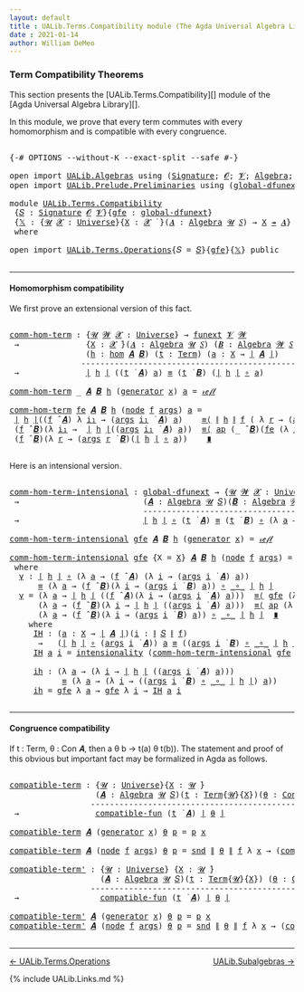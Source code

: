 ```yaml
---
layout: default
title : UALib.Terms.Compatibility module (The Agda Universal Algebra Library)
date : 2021-01-14
author: William DeMeo
---
```


### <a id="term-compatibility-theorems">Term Compatibility Theorems</a>

This section presents the [UALib.Terms.Compatibility][] module of the [Agda Universal Algebra Library][].

In this module, we prove that every term commutes with every homomorphism and is compatible with every congruence.

<pre class="Agda">

<a id="454" class="Symbol">{-#</a> <a id="458" class="Keyword">OPTIONS</a> <a id="466" class="Pragma">--without-K</a> <a id="478" class="Pragma">--exact-split</a> <a id="492" class="Pragma">--safe</a> <a id="499" class="Symbol">#-}</a>

<a id="504" class="Keyword">open</a> <a id="509" class="Keyword">import</a> <a id="516" href="UALib.Algebras.html" class="Module">UALib.Algebras</a> <a id="531" class="Keyword">using</a> <a id="537" class="Symbol">(</a><a id="538" href="UALib.Algebras.Signatures.html#1457" class="Function">Signature</a><a id="547" class="Symbol">;</a> <a id="549" href="universes.html#613" class="Generalizable">𝓞</a><a id="550" class="Symbol">;</a> <a id="552" href="universes.html#617" class="Generalizable">𝓥</a><a id="553" class="Symbol">;</a> <a id="555" href="UALib.Algebras.Algebras.html#813" class="Function">Algebra</a><a id="562" class="Symbol">;</a> <a id="564" href="UALib.Algebras.Algebras.html#3579" class="Function Operator">_↠_</a><a id="567" class="Symbol">)</a>
<a id="569" class="Keyword">open</a> <a id="574" class="Keyword">import</a> <a id="581" href="UALib.Prelude.Preliminaries.html" class="Module">UALib.Prelude.Preliminaries</a> <a id="609" class="Keyword">using</a> <a id="615" class="Symbol">(</a><a id="616" href="MGS-Subsingleton-Theorems.html#3468" class="Function">global-dfunext</a><a id="630" class="Symbol">;</a> <a id="632" href="universes.html#551" class="Postulate">Universe</a><a id="640" class="Symbol">;</a> <a id="642" href="universes.html#758" class="Function Operator">_̇</a><a id="644" class="Symbol">)</a>

<a id="647" class="Keyword">module</a> <a id="654" href="UALib.Terms.Compatibility.html" class="Module">UALib.Terms.Compatibility</a>
 <a id="681" class="Symbol">{</a><a id="682" href="UALib.Terms.Compatibility.html#682" class="Bound">𝑆</a> <a id="684" class="Symbol">:</a> <a id="686" href="UALib.Algebras.Signatures.html#1457" class="Function">Signature</a> <a id="696" href="universes.html#613" class="Generalizable">𝓞</a> <a id="698" href="universes.html#617" class="Generalizable">𝓥</a><a id="699" class="Symbol">}{</a><a id="701" href="UALib.Terms.Compatibility.html#701" class="Bound">gfe</a> <a id="705" class="Symbol">:</a> <a id="707" href="MGS-Subsingleton-Theorems.html#3468" class="Function">global-dfunext</a><a id="721" class="Symbol">}</a>
 <a id="724" class="Symbol">{</a><a id="725" href="UALib.Terms.Compatibility.html#725" class="Bound">𝕏</a> <a id="727" class="Symbol">:</a> <a id="729" class="Symbol">{</a><a id="730" href="UALib.Terms.Compatibility.html#730" class="Bound">𝓤</a> <a id="732" href="UALib.Terms.Compatibility.html#732" class="Bound">𝓧</a> <a id="734" class="Symbol">:</a> <a id="736" href="universes.html#551" class="Postulate">Universe</a><a id="744" class="Symbol">}{</a><a id="746" href="UALib.Terms.Compatibility.html#746" class="Bound">X</a> <a id="748" class="Symbol">:</a> <a id="750" href="UALib.Terms.Compatibility.html#732" class="Bound">𝓧</a> <a id="752" href="universes.html#758" class="Function Operator">̇</a> <a id="754" class="Symbol">}(</a><a id="756" href="UALib.Terms.Compatibility.html#756" class="Bound">𝑨</a> <a id="758" class="Symbol">:</a> <a id="760" href="UALib.Algebras.Algebras.html#813" class="Function">Algebra</a> <a id="768" href="UALib.Terms.Compatibility.html#730" class="Bound">𝓤</a> <a id="770" href="UALib.Terms.Compatibility.html#682" class="Bound">𝑆</a><a id="771" class="Symbol">)</a> <a id="773" class="Symbol">→</a> <a id="775" href="UALib.Terms.Compatibility.html#746" class="Bound">X</a> <a id="777" href="UALib.Algebras.Algebras.html#3579" class="Function Operator">↠</a> <a id="779" href="UALib.Terms.Compatibility.html#756" class="Bound">𝑨</a><a id="780" class="Symbol">}</a>
 <a id="783" class="Keyword">where</a>

<a id="790" class="Keyword">open</a> <a id="795" class="Keyword">import</a> <a id="802" href="UALib.Terms.Operations.html" class="Module">UALib.Terms.Operations</a><a id="824" class="Symbol">{</a><a id="825" class="Argument">𝑆</a> <a id="827" class="Symbol">=</a> <a id="829" href="UALib.Terms.Compatibility.html#682" class="Bound">𝑆</a><a id="830" class="Symbol">}{</a><a id="832" href="UALib.Terms.Compatibility.html#701" class="Bound">gfe</a><a id="835" class="Symbol">}{</a><a id="837" href="UALib.Terms.Compatibility.html#725" class="Bound">𝕏</a><a id="838" class="Symbol">}</a> <a id="840" class="Keyword">public</a>

</pre>

----------------------------------------------------------

#### <a id="homomorphism compatibility">Homomorphism compatibility</a>

We first prove an extensional version of this fact.

<pre class="Agda">

<a id="comm-hom-term"></a><a id="1059" href="UALib.Terms.Compatibility.html#1059" class="Function">comm-hom-term</a> <a id="1073" class="Symbol">:</a> <a id="1075" class="Symbol">{</a><a id="1076" href="UALib.Terms.Compatibility.html#1076" class="Bound">𝓤</a> <a id="1078" href="UALib.Terms.Compatibility.html#1078" class="Bound">𝓦</a> <a id="1080" href="UALib.Terms.Compatibility.html#1080" class="Bound">𝓧</a> <a id="1082" class="Symbol">:</a> <a id="1084" href="universes.html#551" class="Postulate">Universe</a><a id="1092" class="Symbol">}</a> <a id="1094" class="Symbol">→</a> <a id="1096" href="MGS-FunExt-from-Univalence.html#393" class="Function">funext</a> <a id="1103" href="UALib.Terms.Compatibility.html#698" class="Bound">𝓥</a> <a id="1105" href="UALib.Terms.Compatibility.html#1078" class="Bound">𝓦</a>
 <a id="1108" class="Symbol">→</a>              <a id="1123" class="Symbol">{</a><a id="1124" href="UALib.Terms.Compatibility.html#1124" class="Bound">X</a> <a id="1126" class="Symbol">:</a> <a id="1128" href="UALib.Terms.Compatibility.html#1080" class="Bound">𝓧</a> <a id="1130" href="universes.html#758" class="Function Operator">̇</a><a id="1131" class="Symbol">}(</a><a id="1133" href="UALib.Terms.Compatibility.html#1133" class="Bound">𝑨</a> <a id="1135" class="Symbol">:</a> <a id="1137" href="UALib.Algebras.Algebras.html#813" class="Function">Algebra</a> <a id="1145" href="UALib.Terms.Compatibility.html#1076" class="Bound">𝓤</a> <a id="1147" href="UALib.Terms.Compatibility.html#682" class="Bound">𝑆</a><a id="1148" class="Symbol">)</a> <a id="1150" class="Symbol">(</a><a id="1151" href="UALib.Terms.Compatibility.html#1151" class="Bound">𝑩</a> <a id="1153" class="Symbol">:</a> <a id="1155" href="UALib.Algebras.Algebras.html#813" class="Function">Algebra</a> <a id="1163" href="UALib.Terms.Compatibility.html#1078" class="Bound">𝓦</a> <a id="1165" href="UALib.Terms.Compatibility.html#682" class="Bound">𝑆</a><a id="1166" class="Symbol">)</a>
                <a id="1184" class="Symbol">(</a><a id="1185" href="UALib.Terms.Compatibility.html#1185" class="Bound">h</a> <a id="1187" class="Symbol">:</a> <a id="1189" href="UALib.Homomorphisms.Basic.html#2062" class="Function">hom</a> <a id="1193" href="UALib.Terms.Compatibility.html#1133" class="Bound">𝑨</a> <a id="1195" href="UALib.Terms.Compatibility.html#1151" class="Bound">𝑩</a><a id="1196" class="Symbol">)</a> <a id="1198" class="Symbol">(</a><a id="1199" href="UALib.Terms.Compatibility.html#1199" class="Bound">t</a> <a id="1201" class="Symbol">:</a> <a id="1203" href="UALib.Terms.Basic.html#1040" class="Datatype">Term</a><a id="1207" class="Symbol">)</a> <a id="1209" class="Symbol">(</a><a id="1210" href="UALib.Terms.Compatibility.html#1210" class="Bound">a</a> <a id="1212" class="Symbol">:</a> <a id="1214" href="UALib.Terms.Compatibility.html#1124" class="Bound">X</a> <a id="1216" class="Symbol">→</a> <a id="1218" href="UALib.Prelude.Preliminaries.html#10371" class="Function Operator">∣</a> <a id="1220" href="UALib.Terms.Compatibility.html#1133" class="Bound">𝑨</a> <a id="1222" href="UALib.Prelude.Preliminaries.html#10371" class="Function Operator">∣</a><a id="1223" class="Symbol">)</a>
               <a id="1240" class="Comment">------------------------------------------------------</a>
 <a id="1296" class="Symbol">→</a>              <a id="1311" href="UALib.Prelude.Preliminaries.html#10371" class="Function Operator">∣</a> <a id="1313" href="UALib.Terms.Compatibility.html#1185" class="Bound">h</a> <a id="1315" href="UALib.Prelude.Preliminaries.html#10371" class="Function Operator">∣</a> <a id="1317" class="Symbol">((</a><a id="1319" href="UALib.Terms.Compatibility.html#1199" class="Bound">t</a> <a id="1321" href="UALib.Terms.Operations.html#1383" class="Function Operator">̇</a> <a id="1323" href="UALib.Terms.Compatibility.html#1133" class="Bound">𝑨</a><a id="1324" class="Symbol">)</a> <a id="1326" href="UALib.Terms.Compatibility.html#1210" class="Bound">a</a><a id="1327" class="Symbol">)</a> <a id="1329" href="MGS-MLTT.html#4207" class="Datatype Operator">≡</a> <a id="1331" class="Symbol">(</a><a id="1332" href="UALib.Terms.Compatibility.html#1199" class="Bound">t</a> <a id="1334" href="UALib.Terms.Operations.html#1383" class="Function Operator">̇</a> <a id="1336" href="UALib.Terms.Compatibility.html#1151" class="Bound">𝑩</a><a id="1337" class="Symbol">)</a> <a id="1339" class="Symbol">(</a><a id="1340" href="UALib.Prelude.Preliminaries.html#10371" class="Function Operator">∣</a> <a id="1342" href="UALib.Terms.Compatibility.html#1185" class="Bound">h</a> <a id="1344" href="UALib.Prelude.Preliminaries.html#10371" class="Function Operator">∣</a> <a id="1346" href="MGS-MLTT.html#3813" class="Function Operator">∘</a> <a id="1348" href="UALib.Terms.Compatibility.html#1210" class="Bound">a</a><a id="1349" class="Symbol">)</a>

<a id="1352" href="UALib.Terms.Compatibility.html#1059" class="Function">comm-hom-term</a> <a id="1366" class="Symbol">_</a> <a id="1368" href="UALib.Terms.Compatibility.html#1368" class="Bound">𝑨</a> <a id="1370" href="UALib.Terms.Compatibility.html#1370" class="Bound">𝑩</a> <a id="1372" href="UALib.Terms.Compatibility.html#1372" class="Bound">h</a> <a id="1374" class="Symbol">(</a><a id="1375" href="UALib.Terms.Basic.html#1094" class="InductiveConstructor">generator</a> <a id="1385" href="UALib.Terms.Compatibility.html#1385" class="Bound">x</a><a id="1386" class="Symbol">)</a> <a id="1388" href="UALib.Terms.Compatibility.html#1388" class="Bound">a</a> <a id="1390" class="Symbol">=</a> <a id="1392" href="MGS-MLTT.html#4221" class="InductiveConstructor">𝓇ℯ𝒻𝓁</a>

<a id="1398" href="UALib.Terms.Compatibility.html#1059" class="Function">comm-hom-term</a> <a id="1412" href="UALib.Terms.Compatibility.html#1412" class="Bound">fe</a> <a id="1415" href="UALib.Terms.Compatibility.html#1415" class="Bound">𝑨</a> <a id="1417" href="UALib.Terms.Compatibility.html#1417" class="Bound">𝑩</a> <a id="1419" href="UALib.Terms.Compatibility.html#1419" class="Bound">h</a> <a id="1421" class="Symbol">(</a><a id="1422" href="UALib.Terms.Basic.html#1123" class="InductiveConstructor">node</a> <a id="1427" href="UALib.Terms.Compatibility.html#1427" class="Bound">f</a> <a id="1429" href="UALib.Terms.Compatibility.html#1429" class="Bound">args</a><a id="1433" class="Symbol">)</a> <a id="1435" href="UALib.Terms.Compatibility.html#1435" class="Bound">a</a> <a id="1437" class="Symbol">=</a>
 <a id="1440" href="UALib.Prelude.Preliminaries.html#10371" class="Function Operator">∣</a> <a id="1442" href="UALib.Terms.Compatibility.html#1419" class="Bound">h</a> <a id="1444" href="UALib.Prelude.Preliminaries.html#10371" class="Function Operator">∣</a><a id="1445" class="Symbol">((</a><a id="1447" href="UALib.Terms.Compatibility.html#1427" class="Bound">f</a> <a id="1449" href="UALib.Algebras.Algebras.html#3080" class="Function Operator">̂</a> <a id="1451" href="UALib.Terms.Compatibility.html#1415" class="Bound">𝑨</a><a id="1452" class="Symbol">)</a> <a id="1454" class="Symbol">λ</a> <a id="1456" href="UALib.Terms.Compatibility.html#1456" class="Bound">i₁</a> <a id="1459" class="Symbol">→</a> <a id="1461" class="Symbol">(</a><a id="1462" href="UALib.Terms.Compatibility.html#1429" class="Bound">args</a> <a id="1467" href="UALib.Terms.Compatibility.html#1456" class="Bound">i₁</a> <a id="1470" href="UALib.Terms.Operations.html#1383" class="Function Operator">̇</a> <a id="1472" href="UALib.Terms.Compatibility.html#1415" class="Bound">𝑨</a><a id="1473" class="Symbol">)</a> <a id="1475" href="UALib.Terms.Compatibility.html#1435" class="Bound">a</a><a id="1476" class="Symbol">)</a>    <a id="1481" href="MGS-MLTT.html#5997" class="Function Operator">≡⟨</a> <a id="1484" href="UALib.Prelude.Preliminaries.html#10452" class="Function Operator">∥</a> <a id="1486" href="UALib.Terms.Compatibility.html#1419" class="Bound">h</a> <a id="1488" href="UALib.Prelude.Preliminaries.html#10452" class="Function Operator">∥</a> <a id="1490" href="UALib.Terms.Compatibility.html#1427" class="Bound">f</a> <a id="1492" class="Symbol">(</a> <a id="1494" class="Symbol">λ</a> <a id="1496" href="UALib.Terms.Compatibility.html#1496" class="Bound">r</a> <a id="1498" class="Symbol">→</a> <a id="1500" class="Symbol">(</a><a id="1501" href="UALib.Terms.Compatibility.html#1429" class="Bound">args</a> <a id="1506" href="UALib.Terms.Compatibility.html#1496" class="Bound">r</a> <a id="1508" href="UALib.Terms.Operations.html#1383" class="Function Operator">̇</a> <a id="1510" href="UALib.Terms.Compatibility.html#1415" class="Bound">𝑨</a><a id="1511" class="Symbol">)</a> <a id="1513" href="UALib.Terms.Compatibility.html#1435" class="Bound">a</a> <a id="1515" class="Symbol">)</a> <a id="1517" href="MGS-MLTT.html#5997" class="Function Operator">⟩</a>
 <a id="1520" class="Symbol">(</a><a id="1521" href="UALib.Terms.Compatibility.html#1427" class="Bound">f</a> <a id="1523" href="UALib.Algebras.Algebras.html#3080" class="Function Operator">̂</a> <a id="1525" href="UALib.Terms.Compatibility.html#1417" class="Bound">𝑩</a><a id="1526" class="Symbol">)(λ</a> <a id="1530" href="UALib.Terms.Compatibility.html#1530" class="Bound">i₁</a> <a id="1533" class="Symbol">→</a>  <a id="1536" href="UALib.Prelude.Preliminaries.html#10371" class="Function Operator">∣</a> <a id="1538" href="UALib.Terms.Compatibility.html#1419" class="Bound">h</a> <a id="1540" href="UALib.Prelude.Preliminaries.html#10371" class="Function Operator">∣</a><a id="1541" class="Symbol">((</a><a id="1543" href="UALib.Terms.Compatibility.html#1429" class="Bound">args</a> <a id="1548" href="UALib.Terms.Compatibility.html#1530" class="Bound">i₁</a> <a id="1551" href="UALib.Terms.Operations.html#1383" class="Function Operator">̇</a> <a id="1553" href="UALib.Terms.Compatibility.html#1415" class="Bound">𝑨</a><a id="1554" class="Symbol">)</a> <a id="1556" href="UALib.Terms.Compatibility.html#1435" class="Bound">a</a><a id="1557" class="Symbol">))</a>  <a id="1561" href="MGS-MLTT.html#5997" class="Function Operator">≡⟨</a> <a id="1564" href="MGS-MLTT.html#6613" class="Function">ap</a> <a id="1567" class="Symbol">(_</a> <a id="1570" href="UALib.Algebras.Algebras.html#3080" class="Function Operator">̂</a> <a id="1572" href="UALib.Terms.Compatibility.html#1417" class="Bound">𝑩</a><a id="1573" class="Symbol">)(</a><a id="1575" href="UALib.Terms.Compatibility.html#1412" class="Bound">fe</a> <a id="1578" class="Symbol">(λ</a> <a id="1581" href="UALib.Terms.Compatibility.html#1581" class="Bound">i₁</a> <a id="1584" class="Symbol">→</a> <a id="1586" href="UALib.Terms.Compatibility.html#1059" class="Function">comm-hom-term</a> <a id="1600" href="UALib.Terms.Compatibility.html#1412" class="Bound">fe</a> <a id="1603" href="UALib.Terms.Compatibility.html#1415" class="Bound">𝑨</a> <a id="1605" href="UALib.Terms.Compatibility.html#1417" class="Bound">𝑩</a> <a id="1607" href="UALib.Terms.Compatibility.html#1419" class="Bound">h</a> <a id="1609" class="Symbol">(</a><a id="1610" href="UALib.Terms.Compatibility.html#1429" class="Bound">args</a> <a id="1615" href="UALib.Terms.Compatibility.html#1581" class="Bound">i₁</a><a id="1617" class="Symbol">)</a> <a id="1619" href="UALib.Terms.Compatibility.html#1435" class="Bound">a</a><a id="1620" class="Symbol">))</a><a id="1622" href="MGS-MLTT.html#5997" class="Function Operator">⟩</a>
 <a id="1625" class="Symbol">(</a><a id="1626" href="UALib.Terms.Compatibility.html#1427" class="Bound">f</a> <a id="1628" href="UALib.Algebras.Algebras.html#3080" class="Function Operator">̂</a> <a id="1630" href="UALib.Terms.Compatibility.html#1417" class="Bound">𝑩</a><a id="1631" class="Symbol">)(λ</a> <a id="1635" href="UALib.Terms.Compatibility.html#1635" class="Bound">r</a> <a id="1637" class="Symbol">→</a> <a id="1639" class="Symbol">(</a><a id="1640" href="UALib.Terms.Compatibility.html#1429" class="Bound">args</a> <a id="1645" href="UALib.Terms.Compatibility.html#1635" class="Bound">r</a> <a id="1647" href="UALib.Terms.Operations.html#1383" class="Function Operator">̇</a> <a id="1649" href="UALib.Terms.Compatibility.html#1417" class="Bound">𝑩</a><a id="1650" class="Symbol">)(</a><a id="1652" href="UALib.Prelude.Preliminaries.html#10371" class="Function Operator">∣</a> <a id="1654" href="UALib.Terms.Compatibility.html#1419" class="Bound">h</a> <a id="1656" href="UALib.Prelude.Preliminaries.html#10371" class="Function Operator">∣</a> <a id="1658" href="MGS-MLTT.html#3813" class="Function Operator">∘</a> <a id="1660" href="UALib.Terms.Compatibility.html#1435" class="Bound">a</a><a id="1661" class="Symbol">))</a>    <a id="1667" href="MGS-MLTT.html#6079" class="Function Operator">∎</a>

</pre>

Here is an intensional version.

<pre class="Agda">

<a id="comm-hom-term-intensional"></a><a id="1729" href="UALib.Terms.Compatibility.html#1729" class="Function">comm-hom-term-intensional</a> <a id="1755" class="Symbol">:</a> <a id="1757" href="MGS-Subsingleton-Theorems.html#3468" class="Function">global-dfunext</a> <a id="1772" class="Symbol">→</a> <a id="1774" class="Symbol">{</a><a id="1775" href="UALib.Terms.Compatibility.html#1775" class="Bound">𝓤</a> <a id="1777" href="UALib.Terms.Compatibility.html#1777" class="Bound">𝓦</a> <a id="1779" href="UALib.Terms.Compatibility.html#1779" class="Bound">𝓧</a> <a id="1781" class="Symbol">:</a> <a id="1783" href="universes.html#551" class="Postulate">Universe</a><a id="1791" class="Symbol">}{</a><a id="1793" href="UALib.Terms.Compatibility.html#1793" class="Bound">X</a> <a id="1795" class="Symbol">:</a> <a id="1797" href="UALib.Terms.Compatibility.html#1779" class="Bound">𝓧</a> <a id="1799" href="universes.html#758" class="Function Operator">̇</a><a id="1800" class="Symbol">}</a>
 <a id="1803" class="Symbol">→</a>                          <a id="1830" class="Symbol">(</a><a id="1831" href="UALib.Terms.Compatibility.html#1831" class="Bound">𝑨</a> <a id="1833" class="Symbol">:</a> <a id="1835" href="UALib.Algebras.Algebras.html#813" class="Function">Algebra</a> <a id="1843" href="UALib.Terms.Compatibility.html#1775" class="Bound">𝓤</a> <a id="1845" href="UALib.Terms.Compatibility.html#682" class="Bound">𝑆</a><a id="1846" class="Symbol">)(</a><a id="1848" href="UALib.Terms.Compatibility.html#1848" class="Bound">𝑩</a> <a id="1850" class="Symbol">:</a> <a id="1852" href="UALib.Algebras.Algebras.html#813" class="Function">Algebra</a> <a id="1860" href="UALib.Terms.Compatibility.html#1777" class="Bound">𝓦</a> <a id="1862" href="UALib.Terms.Compatibility.html#682" class="Bound">𝑆</a><a id="1863" class="Symbol">)(</a><a id="1865" href="UALib.Terms.Compatibility.html#1865" class="Bound">h</a> <a id="1867" class="Symbol">:</a> <a id="1869" href="UALib.Homomorphisms.Basic.html#2062" class="Function">hom</a> <a id="1873" href="UALib.Terms.Compatibility.html#1831" class="Bound">𝑨</a> <a id="1875" href="UALib.Terms.Compatibility.html#1848" class="Bound">𝑩</a><a id="1876" class="Symbol">)(</a><a id="1878" href="UALib.Terms.Compatibility.html#1878" class="Bound">t</a> <a id="1880" class="Symbol">:</a> <a id="1882" href="UALib.Terms.Basic.html#1040" class="Datatype">Term</a><a id="1886" class="Symbol">)</a>
                            <a id="1916" class="Comment">-----------------------------------------------------------</a>
 <a id="1977" class="Symbol">→</a>                          <a id="2004" href="UALib.Prelude.Preliminaries.html#10371" class="Function Operator">∣</a> <a id="2006" href="UALib.Terms.Compatibility.html#1865" class="Bound">h</a> <a id="2008" href="UALib.Prelude.Preliminaries.html#10371" class="Function Operator">∣</a> <a id="2010" href="MGS-MLTT.html#3813" class="Function Operator">∘</a> <a id="2012" class="Symbol">(</a><a id="2013" href="UALib.Terms.Compatibility.html#1878" class="Bound">t</a> <a id="2015" href="UALib.Terms.Operations.html#1383" class="Function Operator">̇</a> <a id="2017" href="UALib.Terms.Compatibility.html#1831" class="Bound">𝑨</a><a id="2018" class="Symbol">)</a> <a id="2020" href="MGS-MLTT.html#4207" class="Datatype Operator">≡</a> <a id="2022" class="Symbol">(</a><a id="2023" href="UALib.Terms.Compatibility.html#1878" class="Bound">t</a> <a id="2025" href="UALib.Terms.Operations.html#1383" class="Function Operator">̇</a> <a id="2027" href="UALib.Terms.Compatibility.html#1848" class="Bound">𝑩</a><a id="2028" class="Symbol">)</a> <a id="2030" href="MGS-MLTT.html#3813" class="Function Operator">∘</a> <a id="2032" class="Symbol">(λ</a> <a id="2035" href="UALib.Terms.Compatibility.html#2035" class="Bound">a</a> <a id="2037" class="Symbol">→</a> <a id="2039" href="UALib.Prelude.Preliminaries.html#10371" class="Function Operator">∣</a> <a id="2041" href="UALib.Terms.Compatibility.html#1865" class="Bound">h</a> <a id="2043" href="UALib.Prelude.Preliminaries.html#10371" class="Function Operator">∣</a> <a id="2045" href="MGS-MLTT.html#3813" class="Function Operator">∘</a> <a id="2047" href="UALib.Terms.Compatibility.html#2035" class="Bound">a</a><a id="2048" class="Symbol">)</a>

<a id="2051" href="UALib.Terms.Compatibility.html#1729" class="Function">comm-hom-term-intensional</a> <a id="2077" href="UALib.Terms.Compatibility.html#2077" class="Bound">gfe</a> <a id="2081" href="UALib.Terms.Compatibility.html#2081" class="Bound">𝑨</a> <a id="2083" href="UALib.Terms.Compatibility.html#2083" class="Bound">𝑩</a> <a id="2085" href="UALib.Terms.Compatibility.html#2085" class="Bound">h</a> <a id="2087" class="Symbol">(</a><a id="2088" href="UALib.Terms.Basic.html#1094" class="InductiveConstructor">generator</a> <a id="2098" href="UALib.Terms.Compatibility.html#2098" class="Bound">x</a><a id="2099" class="Symbol">)</a> <a id="2101" class="Symbol">=</a> <a id="2103" href="MGS-MLTT.html#4221" class="InductiveConstructor">𝓇ℯ𝒻𝓁</a>

<a id="2109" href="UALib.Terms.Compatibility.html#1729" class="Function">comm-hom-term-intensional</a> <a id="2135" href="UALib.Terms.Compatibility.html#2135" class="Bound">gfe</a> <a id="2139" class="Symbol">{</a><a id="2140" class="Argument">X</a> <a id="2142" class="Symbol">=</a> <a id="2144" href="UALib.Terms.Compatibility.html#2144" class="Bound">X</a><a id="2145" class="Symbol">}</a> <a id="2147" href="UALib.Terms.Compatibility.html#2147" class="Bound">𝑨</a> <a id="2149" href="UALib.Terms.Compatibility.html#2149" class="Bound">𝑩</a> <a id="2151" href="UALib.Terms.Compatibility.html#2151" class="Bound">h</a> <a id="2153" class="Symbol">(</a><a id="2154" href="UALib.Terms.Basic.html#1123" class="InductiveConstructor">node</a> <a id="2159" href="UALib.Terms.Compatibility.html#2159" class="Bound">f</a> <a id="2161" href="UALib.Terms.Compatibility.html#2161" class="Bound">args</a><a id="2165" class="Symbol">)</a> <a id="2167" class="Symbol">=</a> <a id="2169" href="UALib.Terms.Compatibility.html#2180" class="Function">γ</a>
 <a id="2172" class="Keyword">where</a>
  <a id="2180" href="UALib.Terms.Compatibility.html#2180" class="Function">γ</a> <a id="2182" class="Symbol">:</a> <a id="2184" href="UALib.Prelude.Preliminaries.html#10371" class="Function Operator">∣</a> <a id="2186" href="UALib.Terms.Compatibility.html#2151" class="Bound">h</a> <a id="2188" href="UALib.Prelude.Preliminaries.html#10371" class="Function Operator">∣</a> <a id="2190" href="MGS-MLTT.html#3813" class="Function Operator">∘</a> <a id="2192" class="Symbol">(λ</a> <a id="2195" href="UALib.Terms.Compatibility.html#2195" class="Bound">a</a> <a id="2197" class="Symbol">→</a> <a id="2199" class="Symbol">(</a><a id="2200" href="UALib.Terms.Compatibility.html#2159" class="Bound">f</a> <a id="2202" href="UALib.Algebras.Algebras.html#3080" class="Function Operator">̂</a> <a id="2204" href="UALib.Terms.Compatibility.html#2147" class="Bound">𝑨</a><a id="2205" class="Symbol">)</a> <a id="2207" class="Symbol">(λ</a> <a id="2210" href="UALib.Terms.Compatibility.html#2210" class="Bound">i</a> <a id="2212" class="Symbol">→</a> <a id="2214" class="Symbol">(</a><a id="2215" href="UALib.Terms.Compatibility.html#2161" class="Bound">args</a> <a id="2220" href="UALib.Terms.Compatibility.html#2210" class="Bound">i</a> <a id="2222" href="UALib.Terms.Operations.html#1383" class="Function Operator">̇</a> <a id="2224" href="UALib.Terms.Compatibility.html#2147" class="Bound">𝑨</a><a id="2225" class="Symbol">)</a> <a id="2227" href="UALib.Terms.Compatibility.html#2195" class="Bound">a</a><a id="2228" class="Symbol">))</a>
      <a id="2237" href="MGS-MLTT.html#4207" class="Datatype Operator">≡</a> <a id="2239" class="Symbol">(λ</a> <a id="2242" href="UALib.Terms.Compatibility.html#2242" class="Bound">a</a> <a id="2244" class="Symbol">→</a> <a id="2246" class="Symbol">(</a><a id="2247" href="UALib.Terms.Compatibility.html#2159" class="Bound">f</a> <a id="2249" href="UALib.Algebras.Algebras.html#3080" class="Function Operator">̂</a> <a id="2251" href="UALib.Terms.Compatibility.html#2149" class="Bound">𝑩</a><a id="2252" class="Symbol">)(λ</a> <a id="2256" href="UALib.Terms.Compatibility.html#2256" class="Bound">i</a> <a id="2258" class="Symbol">→</a> <a id="2260" class="Symbol">(</a><a id="2261" href="UALib.Terms.Compatibility.html#2161" class="Bound">args</a> <a id="2266" href="UALib.Terms.Compatibility.html#2256" class="Bound">i</a> <a id="2268" href="UALib.Terms.Operations.html#1383" class="Function Operator">̇</a> <a id="2270" href="UALib.Terms.Compatibility.html#2149" class="Bound">𝑩</a><a id="2271" class="Symbol">)</a> <a id="2273" href="UALib.Terms.Compatibility.html#2242" class="Bound">a</a><a id="2274" class="Symbol">))</a> <a id="2277" href="MGS-MLTT.html#3813" class="Function Operator">∘</a> <a id="2279" href="MGS-MLTT.html#3813" class="Function Operator">_∘_</a> <a id="2283" href="UALib.Prelude.Preliminaries.html#10371" class="Function Operator">∣</a> <a id="2285" href="UALib.Terms.Compatibility.html#2151" class="Bound">h</a> <a id="2287" href="UALib.Prelude.Preliminaries.html#10371" class="Function Operator">∣</a>
  <a id="2291" href="UALib.Terms.Compatibility.html#2180" class="Function">γ</a> <a id="2293" class="Symbol">=</a> <a id="2295" class="Symbol">(λ</a> <a id="2298" href="UALib.Terms.Compatibility.html#2298" class="Bound">a</a> <a id="2300" class="Symbol">→</a> <a id="2302" href="UALib.Prelude.Preliminaries.html#10371" class="Function Operator">∣</a> <a id="2304" href="UALib.Terms.Compatibility.html#2151" class="Bound">h</a> <a id="2306" href="UALib.Prelude.Preliminaries.html#10371" class="Function Operator">∣</a> <a id="2308" class="Symbol">((</a><a id="2310" href="UALib.Terms.Compatibility.html#2159" class="Bound">f</a> <a id="2312" href="UALib.Algebras.Algebras.html#3080" class="Function Operator">̂</a> <a id="2314" href="UALib.Terms.Compatibility.html#2147" class="Bound">𝑨</a><a id="2315" class="Symbol">)(λ</a> <a id="2319" href="UALib.Terms.Compatibility.html#2319" class="Bound">i</a> <a id="2321" class="Symbol">→</a> <a id="2323" class="Symbol">(</a><a id="2324" href="UALib.Terms.Compatibility.html#2161" class="Bound">args</a> <a id="2329" href="UALib.Terms.Compatibility.html#2319" class="Bound">i</a> <a id="2331" href="UALib.Terms.Operations.html#1383" class="Function Operator">̇</a> <a id="2333" href="UALib.Terms.Compatibility.html#2147" class="Bound">𝑨</a><a id="2334" class="Symbol">)</a> <a id="2336" href="UALib.Terms.Compatibility.html#2298" class="Bound">a</a><a id="2337" class="Symbol">)))</a>  <a id="2342" href="MGS-MLTT.html#5997" class="Function Operator">≡⟨</a> <a id="2345" href="UALib.Terms.Compatibility.html#2135" class="Bound">gfe</a> <a id="2349" class="Symbol">(λ</a> <a id="2352" href="UALib.Terms.Compatibility.html#2352" class="Bound">a</a> <a id="2354" class="Symbol">→</a> <a id="2356" href="UALib.Prelude.Preliminaries.html#10452" class="Function Operator">∥</a> <a id="2358" href="UALib.Terms.Compatibility.html#2151" class="Bound">h</a> <a id="2360" href="UALib.Prelude.Preliminaries.html#10452" class="Function Operator">∥</a> <a id="2362" href="UALib.Terms.Compatibility.html#2159" class="Bound">f</a> <a id="2364" class="Symbol">(</a> <a id="2366" class="Symbol">λ</a> <a id="2368" href="UALib.Terms.Compatibility.html#2368" class="Bound">r</a> <a id="2370" class="Symbol">→</a> <a id="2372" class="Symbol">(</a><a id="2373" href="UALib.Terms.Compatibility.html#2161" class="Bound">args</a> <a id="2378" href="UALib.Terms.Compatibility.html#2368" class="Bound">r</a> <a id="2380" href="UALib.Terms.Operations.html#1383" class="Function Operator">̇</a> <a id="2382" href="UALib.Terms.Compatibility.html#2147" class="Bound">𝑨</a><a id="2383" class="Symbol">)</a> <a id="2385" href="UALib.Terms.Compatibility.html#2352" class="Bound">a</a> <a id="2387" class="Symbol">))</a> <a id="2390" href="MGS-MLTT.html#5997" class="Function Operator">⟩</a>
      <a id="2398" class="Symbol">(λ</a> <a id="2401" href="UALib.Terms.Compatibility.html#2401" class="Bound">a</a> <a id="2403" class="Symbol">→</a> <a id="2405" class="Symbol">(</a><a id="2406" href="UALib.Terms.Compatibility.html#2159" class="Bound">f</a> <a id="2408" href="UALib.Algebras.Algebras.html#3080" class="Function Operator">̂</a> <a id="2410" href="UALib.Terms.Compatibility.html#2149" class="Bound">𝑩</a><a id="2411" class="Symbol">)(λ</a> <a id="2415" href="UALib.Terms.Compatibility.html#2415" class="Bound">i</a> <a id="2417" class="Symbol">→</a> <a id="2419" href="UALib.Prelude.Preliminaries.html#10371" class="Function Operator">∣</a> <a id="2421" href="UALib.Terms.Compatibility.html#2151" class="Bound">h</a> <a id="2423" href="UALib.Prelude.Preliminaries.html#10371" class="Function Operator">∣</a> <a id="2425" class="Symbol">((</a><a id="2427" href="UALib.Terms.Compatibility.html#2161" class="Bound">args</a> <a id="2432" href="UALib.Terms.Compatibility.html#2415" class="Bound">i</a> <a id="2434" href="UALib.Terms.Operations.html#1383" class="Function Operator">̇</a> <a id="2436" href="UALib.Terms.Compatibility.html#2147" class="Bound">𝑨</a><a id="2437" class="Symbol">)</a> <a id="2439" href="UALib.Terms.Compatibility.html#2401" class="Bound">a</a><a id="2440" class="Symbol">)))</a>  <a id="2445" href="MGS-MLTT.html#5997" class="Function Operator">≡⟨</a> <a id="2448" href="MGS-MLTT.html#6613" class="Function">ap</a> <a id="2451" class="Symbol">(λ</a> <a id="2454" href="UALib.Terms.Compatibility.html#2454" class="Bound">-</a> <a id="2456" class="Symbol">→</a> <a id="2458" class="Symbol">(λ</a> <a id="2461" href="UALib.Terms.Compatibility.html#2461" class="Bound">a</a> <a id="2463" class="Symbol">→</a> <a id="2465" class="Symbol">(</a><a id="2466" href="UALib.Terms.Compatibility.html#2159" class="Bound">f</a> <a id="2468" href="UALib.Algebras.Algebras.html#3080" class="Function Operator">̂</a> <a id="2470" href="UALib.Terms.Compatibility.html#2149" class="Bound">𝑩</a><a id="2471" class="Symbol">)(</a><a id="2473" href="UALib.Terms.Compatibility.html#2454" class="Bound">-</a> <a id="2475" href="UALib.Terms.Compatibility.html#2461" class="Bound">a</a><a id="2476" class="Symbol">)))</a> <a id="2480" href="UALib.Terms.Compatibility.html#2743" class="Function">ih</a> <a id="2483" href="MGS-MLTT.html#5997" class="Function Operator">⟩</a>
      <a id="2491" class="Symbol">(λ</a> <a id="2494" href="UALib.Terms.Compatibility.html#2494" class="Bound">a</a> <a id="2496" class="Symbol">→</a> <a id="2498" class="Symbol">(</a><a id="2499" href="UALib.Terms.Compatibility.html#2159" class="Bound">f</a> <a id="2501" href="UALib.Algebras.Algebras.html#3080" class="Function Operator">̂</a> <a id="2503" href="UALib.Terms.Compatibility.html#2149" class="Bound">𝑩</a><a id="2504" class="Symbol">)(λ</a> <a id="2508" href="UALib.Terms.Compatibility.html#2508" class="Bound">i</a> <a id="2510" class="Symbol">→</a> <a id="2512" class="Symbol">(</a><a id="2513" href="UALib.Terms.Compatibility.html#2161" class="Bound">args</a> <a id="2518" href="UALib.Terms.Compatibility.html#2508" class="Bound">i</a> <a id="2520" href="UALib.Terms.Operations.html#1383" class="Function Operator">̇</a> <a id="2522" href="UALib.Terms.Compatibility.html#2149" class="Bound">𝑩</a><a id="2523" class="Symbol">)</a> <a id="2525" href="UALib.Terms.Compatibility.html#2494" class="Bound">a</a><a id="2526" class="Symbol">))</a> <a id="2529" href="MGS-MLTT.html#3813" class="Function Operator">∘</a> <a id="2531" href="MGS-MLTT.html#3813" class="Function Operator">_∘_</a> <a id="2535" href="UALib.Prelude.Preliminaries.html#10371" class="Function Operator">∣</a> <a id="2537" href="UALib.Terms.Compatibility.html#2151" class="Bound">h</a> <a id="2539" href="UALib.Prelude.Preliminaries.html#10371" class="Function Operator">∣</a>  <a id="2542" href="MGS-MLTT.html#6079" class="Function Operator">∎</a>
    <a id="2548" class="Keyword">where</a>
     <a id="2559" href="UALib.Terms.Compatibility.html#2559" class="Function">IH</a> <a id="2562" class="Symbol">:</a> <a id="2564" class="Symbol">(</a><a id="2565" href="UALib.Terms.Compatibility.html#2565" class="Bound">a</a> <a id="2567" class="Symbol">:</a> <a id="2569" href="UALib.Terms.Compatibility.html#2144" class="Bound">X</a> <a id="2571" class="Symbol">→</a> <a id="2573" href="UALib.Prelude.Preliminaries.html#10371" class="Function Operator">∣</a> <a id="2575" href="UALib.Terms.Compatibility.html#2147" class="Bound">𝑨</a> <a id="2577" href="UALib.Prelude.Preliminaries.html#10371" class="Function Operator">∣</a><a id="2578" class="Symbol">)(</a><a id="2580" href="UALib.Terms.Compatibility.html#2580" class="Bound">i</a> <a id="2582" class="Symbol">:</a> <a id="2584" href="UALib.Prelude.Preliminaries.html#10452" class="Function Operator">∥</a> <a id="2586" href="UALib.Terms.Compatibility.html#682" class="Bound">𝑆</a> <a id="2588" href="UALib.Prelude.Preliminaries.html#10452" class="Function Operator">∥</a> <a id="2590" href="UALib.Terms.Compatibility.html#2159" class="Bound">f</a><a id="2591" class="Symbol">)</a>
      <a id="2599" class="Symbol">→</a>   <a id="2603" class="Symbol">(</a><a id="2604" href="UALib.Prelude.Preliminaries.html#10371" class="Function Operator">∣</a> <a id="2606" href="UALib.Terms.Compatibility.html#2151" class="Bound">h</a> <a id="2608" href="UALib.Prelude.Preliminaries.html#10371" class="Function Operator">∣</a> <a id="2610" href="MGS-MLTT.html#3813" class="Function Operator">∘</a> <a id="2612" class="Symbol">(</a><a id="2613" href="UALib.Terms.Compatibility.html#2161" class="Bound">args</a> <a id="2618" href="UALib.Terms.Compatibility.html#2580" class="Bound">i</a> <a id="2620" href="UALib.Terms.Operations.html#1383" class="Function Operator">̇</a> <a id="2622" href="UALib.Terms.Compatibility.html#2147" class="Bound">𝑨</a><a id="2623" class="Symbol">))</a> <a id="2626" href="UALib.Terms.Compatibility.html#2565" class="Bound">a</a> <a id="2628" href="MGS-MLTT.html#4207" class="Datatype Operator">≡</a> <a id="2630" class="Symbol">((</a><a id="2632" href="UALib.Terms.Compatibility.html#2161" class="Bound">args</a> <a id="2637" href="UALib.Terms.Compatibility.html#2580" class="Bound">i</a> <a id="2639" href="UALib.Terms.Operations.html#1383" class="Function Operator">̇</a> <a id="2641" href="UALib.Terms.Compatibility.html#2149" class="Bound">𝑩</a><a id="2642" class="Symbol">)</a> <a id="2644" href="MGS-MLTT.html#3813" class="Function Operator">∘</a> <a id="2646" href="MGS-MLTT.html#3813" class="Function Operator">_∘_</a> <a id="2650" href="UALib.Prelude.Preliminaries.html#10371" class="Function Operator">∣</a> <a id="2652" href="UALib.Terms.Compatibility.html#2151" class="Bound">h</a> <a id="2654" href="UALib.Prelude.Preliminaries.html#10371" class="Function Operator">∣</a><a id="2655" class="Symbol">)</a> <a id="2657" href="UALib.Terms.Compatibility.html#2565" class="Bound">a</a>
     <a id="2664" href="UALib.Terms.Compatibility.html#2559" class="Function">IH</a> <a id="2667" href="UALib.Terms.Compatibility.html#2667" class="Bound">a</a> <a id="2669" href="UALib.Terms.Compatibility.html#2669" class="Bound">i</a> <a id="2671" class="Symbol">=</a> <a id="2673" href="UALib.Prelude.Extensionality.html#3893" class="Function">intensionality</a> <a id="2688" class="Symbol">(</a><a id="2689" href="UALib.Terms.Compatibility.html#1729" class="Function">comm-hom-term-intensional</a> <a id="2715" href="UALib.Terms.Compatibility.html#2135" class="Bound">gfe</a> <a id="2719" href="UALib.Terms.Compatibility.html#2147" class="Bound">𝑨</a> <a id="2721" href="UALib.Terms.Compatibility.html#2149" class="Bound">𝑩</a> <a id="2723" href="UALib.Terms.Compatibility.html#2151" class="Bound">h</a> <a id="2725" class="Symbol">(</a><a id="2726" href="UALib.Terms.Compatibility.html#2161" class="Bound">args</a> <a id="2731" href="UALib.Terms.Compatibility.html#2669" class="Bound">i</a><a id="2732" class="Symbol">))</a> <a id="2735" href="UALib.Terms.Compatibility.html#2667" class="Bound">a</a>

     <a id="2743" href="UALib.Terms.Compatibility.html#2743" class="Function">ih</a> <a id="2746" class="Symbol">:</a> <a id="2748" class="Symbol">(λ</a> <a id="2751" href="UALib.Terms.Compatibility.html#2751" class="Bound">a</a> <a id="2753" class="Symbol">→</a> <a id="2755" class="Symbol">(λ</a> <a id="2758" href="UALib.Terms.Compatibility.html#2758" class="Bound">i</a> <a id="2760" class="Symbol">→</a> <a id="2762" href="UALib.Prelude.Preliminaries.html#10371" class="Function Operator">∣</a> <a id="2764" href="UALib.Terms.Compatibility.html#2151" class="Bound">h</a> <a id="2766" href="UALib.Prelude.Preliminaries.html#10371" class="Function Operator">∣</a> <a id="2768" class="Symbol">((</a><a id="2770" href="UALib.Terms.Compatibility.html#2161" class="Bound">args</a> <a id="2775" href="UALib.Terms.Compatibility.html#2758" class="Bound">i</a> <a id="2777" href="UALib.Terms.Operations.html#1383" class="Function Operator">̇</a> <a id="2779" href="UALib.Terms.Compatibility.html#2147" class="Bound">𝑨</a><a id="2780" class="Symbol">)</a> <a id="2782" href="UALib.Terms.Compatibility.html#2751" class="Bound">a</a><a id="2783" class="Symbol">)))</a>
           <a id="2798" href="MGS-MLTT.html#4207" class="Datatype Operator">≡</a> <a id="2800" class="Symbol">(λ</a> <a id="2803" href="UALib.Terms.Compatibility.html#2803" class="Bound">a</a> <a id="2805" class="Symbol">→</a> <a id="2807" class="Symbol">(λ</a> <a id="2810" href="UALib.Terms.Compatibility.html#2810" class="Bound">i</a> <a id="2812" class="Symbol">→</a> <a id="2814" class="Symbol">((</a><a id="2816" href="UALib.Terms.Compatibility.html#2161" class="Bound">args</a> <a id="2821" href="UALib.Terms.Compatibility.html#2810" class="Bound">i</a> <a id="2823" href="UALib.Terms.Operations.html#1383" class="Function Operator">̇</a> <a id="2825" href="UALib.Terms.Compatibility.html#2149" class="Bound">𝑩</a><a id="2826" class="Symbol">)</a> <a id="2828" href="MGS-MLTT.html#3813" class="Function Operator">∘</a> <a id="2830" href="MGS-MLTT.html#3813" class="Function Operator">_∘_</a> <a id="2834" href="UALib.Prelude.Preliminaries.html#10371" class="Function Operator">∣</a> <a id="2836" href="UALib.Terms.Compatibility.html#2151" class="Bound">h</a> <a id="2838" href="UALib.Prelude.Preliminaries.html#10371" class="Function Operator">∣</a><a id="2839" class="Symbol">)</a> <a id="2841" href="UALib.Terms.Compatibility.html#2803" class="Bound">a</a><a id="2842" class="Symbol">))</a>
     <a id="2850" href="UALib.Terms.Compatibility.html#2743" class="Function">ih</a> <a id="2853" class="Symbol">=</a> <a id="2855" href="UALib.Terms.Compatibility.html#2135" class="Bound">gfe</a> <a id="2859" class="Symbol">λ</a> <a id="2861" href="UALib.Terms.Compatibility.html#2861" class="Bound">a</a> <a id="2863" class="Symbol">→</a> <a id="2865" href="UALib.Terms.Compatibility.html#2135" class="Bound">gfe</a> <a id="2869" class="Symbol">λ</a> <a id="2871" href="UALib.Terms.Compatibility.html#2871" class="Bound">i</a> <a id="2873" class="Symbol">→</a> <a id="2875" href="UALib.Terms.Compatibility.html#2559" class="Function">IH</a> <a id="2878" href="UALib.Terms.Compatibility.html#2861" class="Bound">a</a> <a id="2880" href="UALib.Terms.Compatibility.html#2871" class="Bound">i</a>

</pre>

--------------------------------------

#### <a id="congruence-compatibility">Congruence compatibility</a>

If t : Term, θ : Con 𝑨, then a θ b → t(a) θ t(b)). The statement and proof of this obvious but important fact may be formalized in Agda as follows.

<pre class="Agda">

<a id="compatible-term"></a><a id="3166" href="UALib.Terms.Compatibility.html#3166" class="Function">compatible-term</a> <a id="3182" class="Symbol">:</a> <a id="3184" class="Symbol">{</a><a id="3185" href="UALib.Terms.Compatibility.html#3185" class="Bound">𝓤</a> <a id="3187" class="Symbol">:</a> <a id="3189" href="universes.html#551" class="Postulate">Universe</a><a id="3197" class="Symbol">}{</a><a id="3199" href="UALib.Terms.Compatibility.html#3199" class="Bound">X</a> <a id="3201" class="Symbol">:</a> <a id="3203" href="UALib.Terms.Compatibility.html#3185" class="Bound">𝓤</a> <a id="3205" href="universes.html#758" class="Function Operator">̇</a><a id="3206" class="Symbol">}</a>
                  <a id="3226" class="Symbol">(</a><a id="3227" href="UALib.Terms.Compatibility.html#3227" class="Bound">𝑨</a> <a id="3229" class="Symbol">:</a> <a id="3231" href="UALib.Algebras.Algebras.html#813" class="Function">Algebra</a> <a id="3239" href="UALib.Terms.Compatibility.html#3185" class="Bound">𝓤</a> <a id="3241" href="UALib.Terms.Compatibility.html#682" class="Bound">𝑆</a><a id="3242" class="Symbol">)(</a><a id="3244" href="UALib.Terms.Compatibility.html#3244" class="Bound">t</a> <a id="3246" class="Symbol">:</a> <a id="3248" href="UALib.Terms.Basic.html#1040" class="Datatype">Term</a><a id="3252" class="Symbol">{</a><a id="3253" href="UALib.Terms.Compatibility.html#3185" class="Bound">𝓤</a><a id="3254" class="Symbol">}{</a><a id="3256" href="UALib.Terms.Compatibility.html#3199" class="Bound">X</a><a id="3257" class="Symbol">})(</a><a id="3260" href="UALib.Terms.Compatibility.html#3260" class="Bound">θ</a> <a id="3262" class="Symbol">:</a> <a id="3264" href="UALib.Relations.Congruences.html#1310" class="Function">Con</a> <a id="3268" href="UALib.Terms.Compatibility.html#3227" class="Bound">𝑨</a><a id="3269" class="Symbol">)</a>
                 <a id="3288" class="Comment">------------------------------------------------</a>
 <a id="3338" class="Symbol">→</a>                <a id="3355" href="UALib.Relations.Quotients.html#6172" class="Function">compatible-fun</a> <a id="3370" class="Symbol">(</a><a id="3371" href="UALib.Terms.Compatibility.html#3244" class="Bound">t</a> <a id="3373" href="UALib.Terms.Operations.html#1383" class="Function Operator">̇</a> <a id="3375" href="UALib.Terms.Compatibility.html#3227" class="Bound">𝑨</a><a id="3376" class="Symbol">)</a> <a id="3378" href="UALib.Prelude.Preliminaries.html#10371" class="Function Operator">∣</a> <a id="3380" href="UALib.Terms.Compatibility.html#3260" class="Bound">θ</a> <a id="3382" href="UALib.Prelude.Preliminaries.html#10371" class="Function Operator">∣</a>

<a id="3385" href="UALib.Terms.Compatibility.html#3166" class="Function">compatible-term</a> <a id="3401" href="UALib.Terms.Compatibility.html#3401" class="Bound">𝑨</a> <a id="3403" class="Symbol">(</a><a id="3404" href="UALib.Terms.Basic.html#1094" class="InductiveConstructor">generator</a> <a id="3414" href="UALib.Terms.Compatibility.html#3414" class="Bound">x</a><a id="3415" class="Symbol">)</a> <a id="3417" href="UALib.Terms.Compatibility.html#3417" class="Bound">θ</a> <a id="3419" href="UALib.Terms.Compatibility.html#3419" class="Bound">p</a> <a id="3421" class="Symbol">=</a> <a id="3423" href="UALib.Terms.Compatibility.html#3419" class="Bound">p</a> <a id="3425" href="UALib.Terms.Compatibility.html#3414" class="Bound">x</a>

<a id="3428" href="UALib.Terms.Compatibility.html#3166" class="Function">compatible-term</a> <a id="3444" href="UALib.Terms.Compatibility.html#3444" class="Bound">𝑨</a> <a id="3446" class="Symbol">(</a><a id="3447" href="UALib.Terms.Basic.html#1123" class="InductiveConstructor">node</a> <a id="3452" href="UALib.Terms.Compatibility.html#3452" class="Bound">f</a> <a id="3454" href="UALib.Terms.Compatibility.html#3454" class="Bound">args</a><a id="3458" class="Symbol">)</a> <a id="3460" href="UALib.Terms.Compatibility.html#3460" class="Bound">θ</a> <a id="3462" href="UALib.Terms.Compatibility.html#3462" class="Bound">p</a> <a id="3464" class="Symbol">=</a> <a id="3466" href="UALib.Prelude.Preliminaries.html#10456" class="Function">snd</a> <a id="3470" href="UALib.Prelude.Preliminaries.html#10452" class="Function Operator">∥</a> <a id="3472" href="UALib.Terms.Compatibility.html#3460" class="Bound">θ</a> <a id="3474" href="UALib.Prelude.Preliminaries.html#10452" class="Function Operator">∥</a> <a id="3476" href="UALib.Terms.Compatibility.html#3452" class="Bound">f</a> <a id="3478" class="Symbol">λ</a> <a id="3480" href="UALib.Terms.Compatibility.html#3480" class="Bound">x</a> <a id="3482" class="Symbol">→</a> <a id="3484" class="Symbol">(</a><a id="3485" href="UALib.Terms.Compatibility.html#3166" class="Function">compatible-term</a> <a id="3501" href="UALib.Terms.Compatibility.html#3444" class="Bound">𝑨</a> <a id="3503" class="Symbol">(</a><a id="3504" href="UALib.Terms.Compatibility.html#3454" class="Bound">args</a> <a id="3509" href="UALib.Terms.Compatibility.html#3480" class="Bound">x</a><a id="3510" class="Symbol">)</a> <a id="3512" href="UALib.Terms.Compatibility.html#3460" class="Bound">θ</a><a id="3513" class="Symbol">)</a> <a id="3515" href="UALib.Terms.Compatibility.html#3462" class="Bound">p</a>

<a id="compatible-term&#39;"></a><a id="3518" href="UALib.Terms.Compatibility.html#3518" class="Function">compatible-term&#39;</a> <a id="3535" class="Symbol">:</a> <a id="3537" class="Symbol">{</a><a id="3538" href="UALib.Terms.Compatibility.html#3538" class="Bound">𝓤</a> <a id="3540" class="Symbol">:</a> <a id="3542" href="universes.html#551" class="Postulate">Universe</a><a id="3550" class="Symbol">}</a> <a id="3552" class="Symbol">{</a><a id="3553" href="UALib.Terms.Compatibility.html#3553" class="Bound">X</a> <a id="3555" class="Symbol">:</a> <a id="3557" href="UALib.Terms.Compatibility.html#3538" class="Bound">𝓤</a> <a id="3559" href="universes.html#758" class="Function Operator">̇</a><a id="3560" class="Symbol">}</a>
                   <a id="3581" class="Symbol">(</a><a id="3582" href="UALib.Terms.Compatibility.html#3582" class="Bound">𝑨</a> <a id="3584" class="Symbol">:</a> <a id="3586" href="UALib.Algebras.Algebras.html#813" class="Function">Algebra</a> <a id="3594" href="UALib.Terms.Compatibility.html#3538" class="Bound">𝓤</a> <a id="3596" href="UALib.Terms.Compatibility.html#682" class="Bound">𝑆</a><a id="3597" class="Symbol">)(</a><a id="3599" href="UALib.Terms.Compatibility.html#3599" class="Bound">t</a> <a id="3601" class="Symbol">:</a> <a id="3603" href="UALib.Terms.Basic.html#1040" class="Datatype">Term</a><a id="3607" class="Symbol">{</a><a id="3608" href="UALib.Terms.Compatibility.html#3538" class="Bound">𝓤</a><a id="3609" class="Symbol">}{</a><a id="3611" href="UALib.Terms.Compatibility.html#3553" class="Bound">X</a><a id="3612" class="Symbol">})</a> <a id="3615" class="Symbol">(</a><a id="3616" href="UALib.Terms.Compatibility.html#3616" class="Bound">θ</a> <a id="3618" class="Symbol">:</a> <a id="3620" href="UALib.Relations.Congruences.html#1310" class="Function">Con</a> <a id="3624" href="UALib.Terms.Compatibility.html#3582" class="Bound">𝑨</a><a id="3625" class="Symbol">)</a>
                 <a id="3644" class="Comment">---------------------------------------------------</a>
 <a id="3697" class="Symbol">→</a>                 <a id="3715" href="UALib.Relations.Quotients.html#6172" class="Function">compatible-fun</a> <a id="3730" class="Symbol">(</a><a id="3731" href="UALib.Terms.Compatibility.html#3599" class="Bound">t</a> <a id="3733" href="UALib.Terms.Operations.html#1383" class="Function Operator">̇</a> <a id="3735" href="UALib.Terms.Compatibility.html#3582" class="Bound">𝑨</a><a id="3736" class="Symbol">)</a> <a id="3738" href="UALib.Prelude.Preliminaries.html#10371" class="Function Operator">∣</a> <a id="3740" href="UALib.Terms.Compatibility.html#3616" class="Bound">θ</a> <a id="3742" href="UALib.Prelude.Preliminaries.html#10371" class="Function Operator">∣</a>

<a id="3745" href="UALib.Terms.Compatibility.html#3518" class="Function">compatible-term&#39;</a> <a id="3762" href="UALib.Terms.Compatibility.html#3762" class="Bound">𝑨</a> <a id="3764" class="Symbol">(</a><a id="3765" href="UALib.Terms.Basic.html#1094" class="InductiveConstructor">generator</a> <a id="3775" href="UALib.Terms.Compatibility.html#3775" class="Bound">x</a><a id="3776" class="Symbol">)</a> <a id="3778" href="UALib.Terms.Compatibility.html#3778" class="Bound">θ</a> <a id="3780" href="UALib.Terms.Compatibility.html#3780" class="Bound">p</a> <a id="3782" class="Symbol">=</a> <a id="3784" href="UALib.Terms.Compatibility.html#3780" class="Bound">p</a> <a id="3786" href="UALib.Terms.Compatibility.html#3775" class="Bound">x</a>
<a id="3788" href="UALib.Terms.Compatibility.html#3518" class="Function">compatible-term&#39;</a> <a id="3805" href="UALib.Terms.Compatibility.html#3805" class="Bound">𝑨</a> <a id="3807" class="Symbol">(</a><a id="3808" href="UALib.Terms.Basic.html#1123" class="InductiveConstructor">node</a> <a id="3813" href="UALib.Terms.Compatibility.html#3813" class="Bound">f</a> <a id="3815" href="UALib.Terms.Compatibility.html#3815" class="Bound">args</a><a id="3819" class="Symbol">)</a> <a id="3821" href="UALib.Terms.Compatibility.html#3821" class="Bound">θ</a> <a id="3823" href="UALib.Terms.Compatibility.html#3823" class="Bound">p</a> <a id="3825" class="Symbol">=</a> <a id="3827" href="UALib.Prelude.Preliminaries.html#10456" class="Function">snd</a> <a id="3831" href="UALib.Prelude.Preliminaries.html#10452" class="Function Operator">∥</a> <a id="3833" href="UALib.Terms.Compatibility.html#3821" class="Bound">θ</a> <a id="3835" href="UALib.Prelude.Preliminaries.html#10452" class="Function Operator">∥</a> <a id="3837" href="UALib.Terms.Compatibility.html#3813" class="Bound">f</a> <a id="3839" class="Symbol">λ</a> <a id="3841" href="UALib.Terms.Compatibility.html#3841" class="Bound">x</a> <a id="3843" class="Symbol">→</a> <a id="3845" class="Symbol">(</a><a id="3846" href="UALib.Terms.Compatibility.html#3518" class="Function">compatible-term&#39;</a> <a id="3863" href="UALib.Terms.Compatibility.html#3805" class="Bound">𝑨</a> <a id="3865" class="Symbol">(</a><a id="3866" href="UALib.Terms.Compatibility.html#3815" class="Bound">args</a> <a id="3871" href="UALib.Terms.Compatibility.html#3841" class="Bound">x</a><a id="3872" class="Symbol">)</a> <a id="3874" href="UALib.Terms.Compatibility.html#3821" class="Bound">θ</a><a id="3875" class="Symbol">)</a> <a id="3877" href="UALib.Terms.Compatibility.html#3823" class="Bound">p</a>

</pre>

--------------------------------------

[← UALib.Terms.Operations](UALib.Terms.Operations.html)
<span style="float:right;">[UALib.Subalgebras →](UALib.Subalgebras.html)</span>

{% include UALib.Links.md %}
